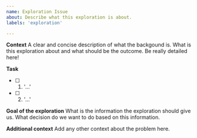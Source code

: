 ```yaml
---
name: Exploration Issue
about: Describe what this exploration is about.
labels: 'exploration'

---
```


**Context**
A clear and concise description of what the backgound is.
What is this exploration about and what should be the outcome. Be really detailed here!

**Task**
- [ ] 1. '...'
- [ ] 2. '...'

**Goal of the exploration**
What is the information the exploration should give us. What decision do we want to do based on this information.

**Additional context**
Add any other context about the problem here.
